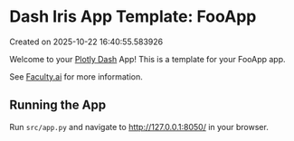 # Dash Iris App Template: FooApp

Created on 2025-10-22 16:40:55.583926

Welcome to your [Plotly Dash](https://plotly.com/dash/) App! This is a template for your FooApp app.

See [Faculty.ai](https://dash-bootstrap-components.opensource.faculty.ai/examples/) for more information.

## Running the App

Run `src/app.py` and navigate to http://127.0.0.1:8050/ in your browser.


